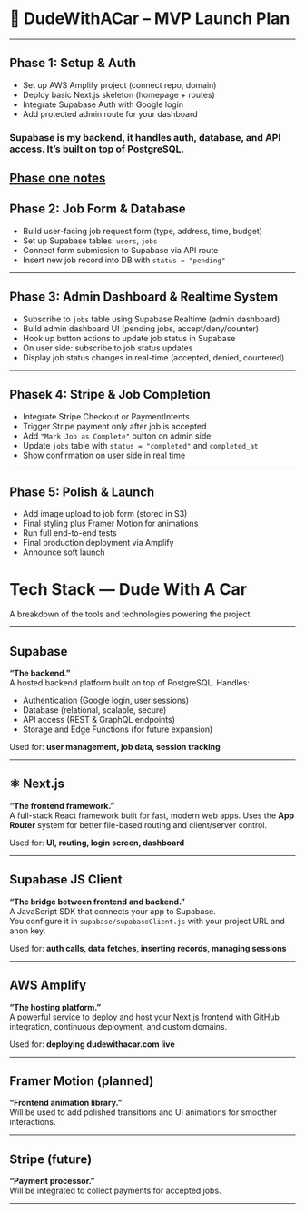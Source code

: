 # 🚗 DudeWithACar – MVP Launch Plan 

---

## Phase 1: Setup & Auth

- Set up AWS Amplify project (connect repo, domain)
- Deploy basic Next.js skeleton (homepage + routes)
- Integrate Supabase Auth with Google login
- Add protected admin route for your dashboard
### Supabase is my backend, it handles auth, database, and API access. It’s built on top of PostgreSQL.
[Phase one notes](./notes/week1-notes.md)
---

## Phase 2: Job Form & Database

- Build user-facing job request form (type, address, time, budget)
- Set up Supabase tables: `users`, `jobs`
- Connect form submission to Supabase via API route
- Insert new job record into DB with `status = "pending"`

---

##  Phase 3: Admin Dashboard & Realtime System

- Subscribe to `jobs` table using Supabase Realtime (admin dashboard)
- Build admin dashboard UI (pending jobs, accept/deny/counter)
- Hook up button actions to update job status in Supabase
- On user side: subscribe to job status updates
- Display job status changes in real-time (accepted, denied, countered)

---

##  Phasek 4: Stripe & Job Completion

- Integrate Stripe Checkout or PaymentIntents
- Trigger Stripe payment only after job is accepted
- Add `"Mark Job as Complete"` button on admin side
- Update `jobs` table with `status = "completed"` and `completed_at`
- Show confirmation on user side in real time

---

##  Phase 5: Polish & Launch

- Add image upload to job form (stored in S3)
- Final styling plus Framer Motion for animations
- Run full end-to-end tests
- Final production deployment via Amplify
- Announce soft launch

#  Tech Stack — Dude With A Car

A breakdown of the tools and technologies powering the project.

---

##  Supabase
**“The backend.”**  
A hosted backend platform built on top of PostgreSQL. Handles:
-  Authentication (Google login, user sessions)
-  Database (relational, scalable, secure)
-  API access (REST & GraphQL endpoints)
-  Storage and Edge Functions (for future expansion)

Used for: **user management, job data, session tracking**

---

## ⚛ Next.js
**“The frontend framework.”**  
A full-stack React framework built for fast, modern web apps. Uses the **App Router** system for better file-based routing and client/server control.

Used for: **UI, routing, login screen, dashboard**

---

##  Supabase JS Client
**“The bridge between frontend and backend.”**  
A JavaScript SDK that connects your app to Supabase.  
You configure it in `supabase/supabaseClient.js` with your project URL and anon key.

Used for: **auth calls, data fetches, inserting records, managing sessions**

---

##  AWS Amplify
**“The hosting platform.”**  
A powerful service to deploy and host your Next.js frontend with GitHub integration, continuous deployment, and custom domains.

Used for: **deploying dudewithacar.com live**

---

##  Framer Motion (planned)
**“Frontend animation library.”**  
Will be used to add polished transitions and UI animations for smoother interactions.

---

##  Stripe (future)
**“Payment processor.”**  
Will be integrated to collect payments for accepted jobs.

---

